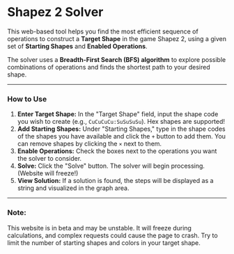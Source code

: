 # Shapez 2 Solver

This web-based tool helps you find the most efficient sequence of operations to construct a **Target Shape** in the game Shapez 2, using a given set of **Starting Shapes** and **Enabled Operations**.

The solver uses a **Breadth-First Search (BFS) algorithm** to explore possible combinations of operations and finds the shortest path to your desired shape.

---

### How to Use

1.  **Enter Target Shape:** In the "Target Shape" field, input the shape code you wish to create (e.g., `CuCuCuCu:SuSuSuSu`). Hex shapes are supported!
2.  **Add Starting Shapes:** Under "Starting Shapes," type in the shape codes of the shapes you have available and click the `+` button to add them. You can remove shapes by clicking the `×` next to them.
3.  **Enable Operations:** Check the boxes next to the operations you want the solver to consider.
4.  **Solve:** Click the "Solve" button. The solver will begin processing. (Website will freeze!)
5.  **View Solution:** If a solution is found, the steps will be displayed as a string and visualized in the graph area.

---

### Note:

This website is in beta and may be unstable. It will freeze during calculations, and complex requests could cause the page to crash. Try to limit the number of starting shapes and colors in your target shape.
